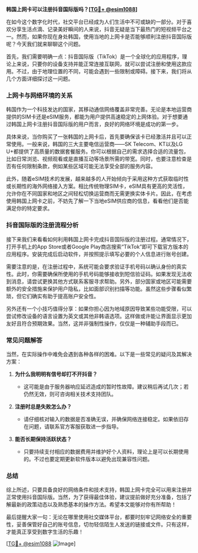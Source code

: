 **韩国上网卡可以注册抖音国际版吗？[[TG💪+ @esim1088](https://t.me/s/esim1088)]**

在如今这个数字化时代，社交平台已经成为人们生活中不可或缺的一部分。对于喜欢分享生活点滴、记录美好瞬间的人来说，抖音无疑是当下最热门的短视频平台之一。然而，如果你现在身处韩国，使用当地的上网卡是否能够顺利注册抖音国际版呢？今天我们就来聊聊这个问题。

首先，我们需要明确一点：抖音国际版（TikTok）是一个全球化的应用程序，理论上来说，只要你的设备支持并能正常连接互联网，就可以尝试注册和使用这款应用。不过，由于地理位置的不同，可能会遇到一些限制或障碍。接下来，我们将从几个方面详细探讨这一问题。

### 上网卡与网络环境的关系

韩国作为一个科技发达的国家，其移动通信网络覆盖非常完善。无论是本地运营商提供的SIM卡还是eSIM服务，都能为用户提供高速稳定的上网体验。对于想要通过韩国上网卡注册抖音国际版的用户而言，良好的网络环境是成功的第一步。

具体来说，当你购买了一张韩国的上网卡后，首先要确保该卡已经激活并且可以正常使用。一般来说，韩国的三大主要电信运营商——SK Telecom、KT以及LG U+都提供了高质量的数据套餐服务。你可以根据自己的需求选择合适的流量包，比如日常浏览、视频观看或是直播互动等场景所需的带宽。同时，也要注意检查是否有任何限制条款，例如某些区域可能无法享受全部的服务内容。

此外，随着eSIM技术的发展，越来越多的人开始倾向于采用这种方式获取临时性或长期性的海外网络接入方案。相比传统物理SIM卡，eSIM具有更高的灵活性，允许你在不同国家和地区之间轻松切换运营商而无需更换实体卡片。因此，在考虑使用韩国上网卡之前，不妨先了解一下当地eSIM供应商的信息，看看他们是否能满足你的特定要求。

### 抖音国际版的注册流程分析

接下来我们来看看如何利用韩国上网卡完成抖音国际版的注册过程。通常情况下，打开手机上的App Store或者Google Play商店搜索“TikTok”即可下载官方版本的应用程序。安装完成后启动软件，并按照提示填写必要的个人信息进行账号创建。

需要注意的是，在注册过程中，系统可能会要求验证手机号码以确认身份的真实性。此时，你需要确保所使用的手机号码能够接收到短信验证码。如果发现无法收到消息，请尝试更换其他方式联系客服寻求帮助。另外，部分国家或地区可能需要额外的安全措施来保护用户隐私，比如面部识别扫描等功能。虽然这些步骤看似繁琐，但它们确实有助于提高账户安全性。

另外还有一个小技巧值得分享：如果你担心因为地域原因导致某些功能受限，可以尝试修改设备的语言设置为英文或其他非韩语选项。这样做或许能让界面显示更加友好且符合预期效果。当然，这并非强制性操作，仅仅是一种辅助手段而已。

### 常见问题解答

当然，在实际操作中难免会遇到各种各样的困难。以下是一些常见的疑问及其解决方案：

1. **为什么我明明有信号却打不开抖音？**
   - 这可能是由于服务器响应延迟造成的暂时性故障。建议稍后再试几次；若仍然无效，则可咨询相关技术支持团队。

2. **注册时总是失败怎么办？**
   - 请仔细核对输入的数据是否准确无误，并确保网络连接稳定。如果依旧存在问题，请联系官方客服获取进一步指导。

3. **能否长期保持活跃状态？**
   - 只要持续支付相应的数据费用并维护好个人资料，理论上是可以长期使用的。不过也要定期更新软件版本以避免出现兼容性问题。

### 总结

综上所述，只要具备良好的网络条件和技术支持，韩国上网卡完全可以用来注册并正常使用抖音国际版。当然，为了获得最佳体验，建议提前做好充分准备，包括了解最新的政策动态以及熟悉基本的操作方法。希望本文能够对你有所帮助！

最后提醒大家一句：无论在哪里使用社交媒体平台，都要时刻牢记网络安全的重要性，妥善保管好自己的账号信息，切勿轻信陌生人发送的链接或文件。只有这样，才能真正享受到数字生活的乐趣！

[[TG💪+ @esim1088](https://t.me/s/esim1088) ![Image](https://i.postimg.cc/4NQfJmqS/Snipaste-2025-05-13-00-14-12.png)]
